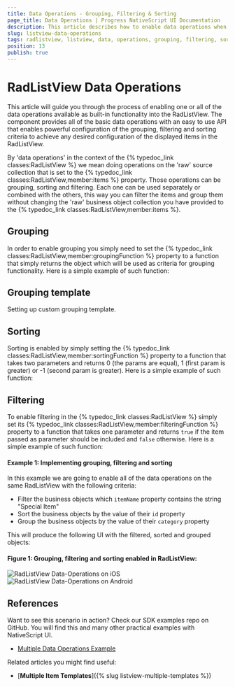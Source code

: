 ```yaml
---
title: Data Operations - Grouping, Filtering & Sorting
page_title: Data Operations | Progress NativeScript UI Documentation
description: This article describes how to enable data operations when using RadListView.
slug: listview-data-operations
tags: radlistview, listview, data, operations, grouping, filtering, sorting, nativescript, professional, ui
position: 13
publish: true
---
```

# RadListView Data Operations
This article will guide you through the process of enabling one or all of the data operations available as built-in functionality into the RadListView. The component provides all of the basic data operations with an easy to use API that enables powerful configuration of the grouping, filtering and sorting criteria to achieve any desired configuration of the displayed items in the RadListView.

By 'data operations' in the context of the {% typedoc_link classes:RadListView %} we mean doing operations on the 'raw' source collection that is set to the {% typedoc_link classes:RadListView,member:items %} property. Those operations can be grouping, sorting and filtering. Each one can be used separately or combined with the others, this way you can filter the items and group them without changing the 'raw' business object collection you have provided to the {% typedoc_link classes:RadListView,member:items %}.

## Grouping
In order to enable grouping you simply need to set the {% typedoc_link classes:RadListView,member:groupingFunction %} property to a function that simply returns the object which will be used as criteria for grouping functionality. Here is a simple example of such function:
<snippet id='listview-grouping-func'/>

## Grouping template
Setting up custom grouping template.
<snippet id='listview-grouping'/>

## Sorting
Sorting is enabled by simply setting the {% typedoc_link classes:RadListView,member:sortingFunction %} property to a function that takes two parameters and returns 0 (the params are equal), 1 (first param is greater) or -1 (second param is greater). Here is a simple example of such function:
<snippet id='listview-sorting-func'/>

## Filtering
To enable filtering in the {% typedoc_link classes:RadListView %} simply set its {% typedoc_link classes:RadListView,member:filteringFunction %} property to a function that takes one parameter and returns `true` if the item passed as parameter should be included and `false` otherwise. Here is a simple example of such function:
<snippet id='listview-filtering-func'/>


#### __Example 1: Implementing grouping, filtering and sorting__

In this example we are going to enable all of the data operations on the same RadListView with the following criteria:
* Filter the business objects which `itemName` property contains the string "Special Item"
* Sort the business objects by the value of their `id` property
* Group the business objects by the value of their `category` property

<snippet id='listview-multiple-data-operations-xml'/>
<snippet id='listview-multiple-operations-code'/>
<snippet id='listview-multiple-operations-model'/>

This will produce the following UI with the filtered, sorted and grouped objects:

#### __Figure 1: Grouping, filtering and sorting enabled in RadListView:__

![RadListView Data-Operations on iOS](../../img/ns_ui/list-view-multiple-operations-ios.png "iOS") ![RadListView Data-Operations on Android](../../img/ns_ui/list-view-multiple-operations-android.png "Android")

## References
Want to see this scenario in action?
Check our SDK examples repo on GitHub. You will find this and many other practical examples with NativeScript UI.

* [Multiple Data Operations Example](https://github.com/NativeScript/nativescript-ui-samples/tree/master/listview/app/examples/multiple-data-operations)

Related articles you might find useful:

* [**Multiple Item Templates**]({% slug listview-multiple-templates %})
